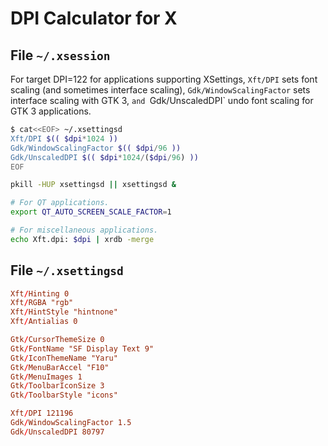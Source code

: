   # DPI Calculator for X

  ## File `~/.xsession`

For target DPI=122 for applications supporting XSettings, `Xft/DPI` sets font scaling (and sometimes interface scaling), `Gdk/WindowScalingFactor` sets
interface scaling with GTK 3, `and `Gdk/UnscaledDPI` undo font scaling for GTK 3 applications.

```sh
$ cat<<EOF> ~/.xsettingsd
Xft/DPI $(( $dpi*1024 ))
Gdk/WindowScalingFactor $(( $dpi/96 ))
Gdk/UnscaledDPI $(( $dpi*1024/($dpi/96) ))
EOF

pkill -HUP xsettingsd || xsettingsd &

# For QT applications.
export QT_AUTO_SCREEN_SCALE_FACTOR=1

# For miscellaneous applications.
echo Xft.dpi: $dpi | xrdb -merge
```

## File `~/.xsettingsd`

```conf
Xft/Hinting 0
Xft/RGBA "rgb"
Xft/HintStyle "hintnone"
Xft/Antialias 0

Gtk/CursorThemeSize 0
Gtk/FontName "SF Display Text 9"
Gtk/IconThemeName "Yaru"
Gtk/MenuBarAccel "F10"
Gtk/MenuImages 1
Gtk/ToolbarIconSize 3
Gtk/ToolbarStyle "icons"

Xft/DPI 121196
Gdk/WindowScalingFactor 1.5
Gdk/UnscaledDPI 80797
```
